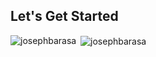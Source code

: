 ## Let's Get Started


<p align="left">
</p>

<p><img align="left" src="https://github-readme-stats.vercel.app/api/top-langs?username=josephbarasa&show_icons=true&locale=en&layout=compact&theme=dark" alt="josephbarasa" /></p>

<p>&nbsp;<img align="center" src="https://github-readme-stats.vercel.app/api?username=josephbarasa&show_icons=true&locale=en&theme=dark" alt="josephbarasa" /></p>
